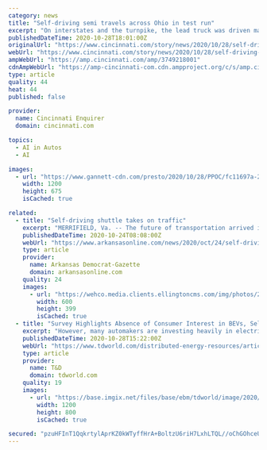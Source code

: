 ```yaml
---
category: news
title: "Self-driving semi travels across Ohio in test run"
excerpt: "On interstates and the turnpike, the lead truck was driven manually while the driver of the second truck engaged its automated platooning technology."
publishedDateTime: 2020-10-28T18:01:00Z
originalUrl: "https://www.cincinnati.com/story/news/2020/10/28/self-driving-semi-technology-lead-truck-test-run-across-ohio/3749218001/"
webUrl: "https://www.cincinnati.com/story/news/2020/10/28/self-driving-semi-technology-lead-truck-test-run-across-ohio/3749218001/"
ampWebUrl: "https://amp.cincinnati.com/amp/3749218001"
cdnAmpWebUrl: "https://amp-cincinnati-com.cdn.ampproject.org/c/s/amp.cincinnati.com/amp/3749218001"
type: article
quality: 44
heat: 44
published: false

provider:
  name: Cincinnati Enquirer
  domain: cincinnati.com

topics:
  - AI in Autos
  - AI

images:
  - url: "https://www.gannett-cdn.com/presto/2020/10/28/PPOC/fc11697a-25ac-4c28-ac27-1ea68c005da9-IMG_0252f8f40dd0-ba7c-4f63-bb61-41f10373595b.jpg?auto=webp&crop=4031,2268,x0,y373&format=pjpg&width=1200"
    width: 1200
    height: 675
    isCached: true

related:
  - title: "Self-driving shuttle takes on traffic"
    excerpt: "MERRIFIELD, Va. -- The future of transportation arrived in northern Virginia, looking like a big blue toaster on wheels that seats six and drives itself through the region's notorious traffic. State and local officials debuted the Relay system Thursday, an ..."
    publishedDateTime: 2020-10-24T08:08:00Z
    webUrl: "https://www.arkansasonline.com/news/2020/oct/24/self-driving-shuttle-takes-on-traffic/?business"
    type: article
    provider:
      name: Arkansas Democrat-Gazette
      domain: arkansasonline.com
    quality: 24
    images:
      - url: "https://wehco.media.clients.ellingtoncms.com/img/photos/2020/10/24/resized_150246-4d1shuttle1024rgb_47-31042_t600.JPG?4326734cdb8e39baa3579048ef63ad7b451e7676"
        width: 600
        height: 399
        isCached: true
  - title: "Survey Highlights Absence of Consumer Interest in BEVs, Self-Driving Technologies"
    excerpt: "However, many automakers are investing heavily in electrification and self-driving technology despite an absence of substantive consumer interest in either, according to the recently released J.D. Power 2020 Q3 Mobility Confidence Index Study fueled by SurveyMonkey."
    publishedDateTime: 2020-10-28T15:22:00Z
    webUrl: "https://www.tdworld.com/distributed-energy-resources/article/21146109/survey-highlights-absence-of-consumer-interest-in-bevs-selfdriving-technologies"
    type: article
    provider:
      name: T&D
      domain: tdworld.com
    quality: 19
    images:
      - url: "https://base.imgix.net/files/base/ebm/tdworld/image/2020/10/dreamstime_m_40833531.5f9989d09687e.png?auto=format&fit=max&w=1200"
        width: 1200
        height: 800
        isCached: true

secured: "pzuHFInT1QqkrtylAprKZ0kWTyffHrA+BoltzU6riH7LxhLTQL//oChGOhceUk0FoPQofjD44eC5htDILmYdOQU5sOg5plkINA6ZE4TTh+hOHFwm7JoH6yTxrOHGh4SK0xNadqqsPcjlOjvjsF0C7ds4qaejyVTyr/AFPZZ3HcbrcIC7dOgrSS6R0x5nLt+9j4ijGmqQ4IX6fc53U2YXTb2+/eV/WaJa6vUs9HvrrtnV0MxgoXQYabmHuF+TRQvCOjD5YJpnOCuvfgmRNdSPssPKrwfW2K2ekgrhINutqVwZPOO6oWsUnkNSKCnQFCaaqKx9wT8n3OlZ5sf9/7n26jPIrRTjaQPLAdd0EsbtN9I=;I9lTlP2VUdzwWfWY2OeI2A=="
---
```


